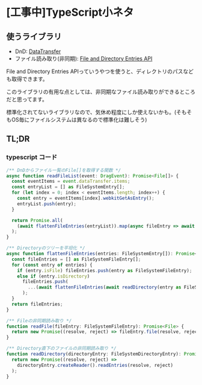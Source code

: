 # [工事中]TypeScript小ネタ

## 使うライブラリ

- DnD: [DataTransfer](https://developer.mozilla.org/ja/docs/Web/API/DataTransfer)
- ファイル読み取り(非同期): [File and Directory Entries API](https://developer.mozilla.org/en-US/docs/Web/API/File_and_Directory_Entries_API)

File and Directory Entries APIっていうやつを使うと、ディレクトリのパスなども取得できます。

このライブラリの有用な点としては、非同期なファイル読み取りができるところだと思ってます。

標準化されてないライブラリなので、気休め程度にしか使えないかも。(そもそもOS毎にファイルシステムは異なるので標準化は難しそう)

## TL;DR

### typescript コード

```typescript
/** DnDからファイル一覧のFile[]を取得する関数 */
async function readFileList(event: DragEvent): Promise<File[]> {
  const eventItems = event.dataTransfer.items;
  const entryList = [] as FileSystemEntry[];
  for (let index = 0; index < eventItems.length; index++) {
    const entry = eventItems[index].webkitGetAsEntry();
    entryList.push(entry);
  }

  return Promise.all(
    (await flattenFileEntries(entryList)).map(async fileEntry => await readFile(fileEntry))
  );
}

/** Directoryのツリーを平坦化 */
async function flattenFileEntries(entries: FileSystemEntry[]): Promise<FileSystemFileEntry[]> {
  const fileEntries = [] as FileSystemFileEntry[];
  for (const entry of entries) {
    if (entry.isFile) fileEntries.push(entry as FileSystemFileEntry);
    else if (entry.isDirectory)
      fileEntries.push(
        ...(await flattenFileEntries(await readDirectory(entry as FileSystemDirectoryEntry)))
      );
  }
  return fileEntries;
}

/** Fileの非同期読み取り */
function readFile(fileEntry: FileSystemFileEntry): Promise<File> {
  return new Promise((resolve, reject) => fileEntry.file(resolve, reject));
}

/** Directory直下のファイルの非同期読み取り */
function readDirectory(directoryEntry: FileSystemDirectoryEntry): Promise<FileSystemEntry[]> {
  return new Promise((resolve, reject) =>
    directoryEntry.createReader().readEntries(resolve, reject)
  );
}
```
